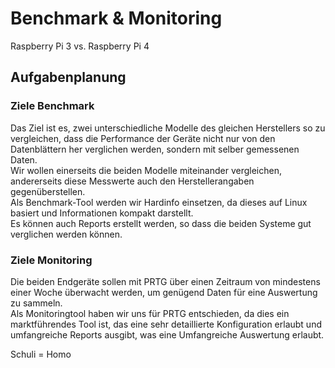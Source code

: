 
# Benchmark & Monitoring
Raspberry Pi 3 vs. Raspberry Pi 4  
## Aufgabenplanung 
### Ziele Benchmark
Das Ziel ist es, zwei unterschiedliche Modelle des gleichen Herstellers so zu vergleichen, dass die Performance der Geräte nicht nur von den Datenblättern her verglichen werden, sondern mit selber gemessenen Daten.  
Wir wollen einerseits die beiden Modelle miteinander vergleichen, andererseits diese Messwerte auch den Herstellerangaben gegenüberstellen.  
Als Benchmark-Tool werden wir Hardinfo einsetzen, da dieses auf Linux basiert und Informationen kompakt darstellt.  
Es können auch Reports erstellt werden, so dass die beiden Systeme gut verglichen werden können.  
### Ziele Monitoring
Die beiden Endgeräte sollen mit PRTG über einen Zeitraum von mindestens einer Woche überwacht werden, um genügend Daten für eine Auswertung zu sammeln.  
Als Monitoringtool haben wir uns für PRTG entschieden, da dies ein marktführendes Tool ist, das eine sehr detaillierte Konfiguration erlaubt und umfangreiche Reports ausgibt, was eine Umfangreiche Auswertung erlaubt.

Schuli = Homo

<!--stackedit_data:
eyJoaXN0b3J5IjpbLTE4MDU5NDA1ODEsMjEyNDQ2NjgwOV19
-->